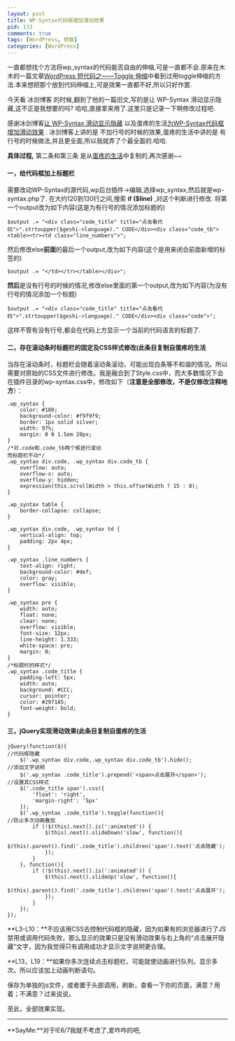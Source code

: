 ```yaml
--- 
layout: post
title: WP-Syntax代码框增加滑动效果
pid: 133
comments: true
tags: [WordPress, 转载]
categories: [WordPress]
---
```

一直都想找个方法将wp_syntax的代码能否自由的伸缩,可是一直都不会.原来在木木的一篇文章[WordPress 短代码之——Toggle 伸缩](http://immmmm.com/wordpress-shortcodes-toggle.html)中看到过用toggle伸缩的方法.本来想把那个放到代码伸缩上,可是效果一直都不好,所以只好作罢.

今天看 冰剑博客 的时候,翻到了他的一篇旧文,写的是让 WP-Syntax 滑动显示隐藏,这不正是我想要的吗?
哈哈,直接拿来用了.这里只是记录一下啊修改过程吧.

感谢冰剑博客[让 WP-Syntax 滑动显示隐藏](http://www.binjoo.net/2010/07/syntax-slide-show-hide/) 以及蛋疼的生活[为WP-Syntax代码框增加滑动效果](http://www.dt-life.info/sliding-effect-for-code-box-of-the-wp-syntax.html) .
冰剑博客上讲的是 不加行号的时候的效果,蛋疼的生活中讲的是 有行号的时候做法,并且更全面,所以我就弄了个最全面的.哈哈.

**具体过程,** 第二条和第三条 是从[蛋疼的生活](http://www.dt-life.info/)中复制的,再次感谢~~
#### 一，给代码框加上标题栏
需要改动WP-Syntax的源代码,wp后台插件->编辑,选择wp_syntax,然后就是wp-syntax.php了.
在大约120到130行之间,搜索 **if ($line)** ,对这个判断进行修改.
将第一个output改为如下内容(这是为有行号的情况添加标题的)

    $output .= "<div class="code_title" title="点击看代码">".strtoupper($geshi->language)." CODE</div><div class="code_tb"><table><tr><td class="line_numbers">";
然后修改else**前面**的最后一个output,改为如下内容(这个是用来闭合前面新增的标签的)

    $output .= "</td></tr></table></div>";
**然后**是没有行号的时候的情况,修改else里面的第一个output,改为如下内容(为没有行号的情况添加一个标题)

    $output .= "<div class="code_title" title="点击看代码">".strtoupper($geshi->language)." CODE</div><div class="code">";
这样不管有没有行号,都会在代码上方显示一个当前的代码语言的标题了.

#### 二，存在滚动条时标题栏的固定及CSS样式修改(此条目复制自蛋疼的生活
当存在滚动条时，标题栏会随着滚动条滚动，可能出现白条等不和谐的情况。所以需要对原始的CSS文件进行修改。我是融合到了Style.css中，而大多数情况下会在插件目录的wp-syntax.css中，修改如下（**注意是全部修改，不是仅修改注释地方**）：

    .wp_syntax {
        color: #100;
        background-color: #f9f9f9;
        border: 1px solid silver;
        width: 97%;
        margin: 0 0 1.5em 20px;
    }
    /*对.code和.code_tb两个框进行滚动
    而标题栏不动*/
    .wp_syntax div.code, .wp_syntax div.code_tb {
        overflow: auto;
        overflow-x: auto;
        overflow-y: hidden;
        expression(this.scrollWidth > this.offsetWidth ? 15 : 0);
    }
     
    .wp_syntax table {
        border-collapse: collapse;
    }
     
    .wp_syntax div.code, .wp_syntax td {
        vertical-align: top;
        padding: 2px 4px;
    }
     
    .wp_syntax .line_numbers {
        text-align: right;
        background-color: #def;
        color: gray;
        overflow: visible;
    }
     
    .wp_syntax pre {
        width: auto;
        float: none;
        clear: none;
        overflow: visible;
        font-size: 12px;
        line-height: 1.333;
        white-space: pre;
        margin: 0;
    }
    /*标题栏的样式*/
    .wp_syntax .code_title {
        padding-left: 5px;
        width: auto;
        background: #CCC;
        cursor: pointer;
        color: #2971A5;
        font-weight: bold;
    }

#### 三，jQuery实现滑动效果(此条目复制自蛋疼的生活

    jQuery(function($){
    //代码框隐藏
        $('.wp_syntax div.code,.wp_syntax div.code_tb').hide();
    //添加文字说明
        $('.wp_syntax .code_title').prepend('<span>点击展开</span>');
    //设置其CSS样式
        $('.code_title span').css({
            'float': 'right',
            'margin-right': '5px'
        });
        $('.wp_syntax .code_title').toggle(function(){
    //防止多次动画叠加
            if (!$(this).next().is(':animated')) {
                $(this).next().slideDown('slow', function(){
                    $(this).parent().find('.code_title').children('span').text('点击隐藏');
                });
            }
        }, function(){
            if (!$(this).next().is(':animated')) {
                $(this).next().slideUp('slow', function(){
                    $(this).parent().find('.code_title').children('span').text('点击展开');
                });
            }
        });
    });

**L3-L10：**不应该用CSS去控制代码框的隐藏，因为如果有的浏览器进行了JS禁用或调用代码失败，那么显示的效果只是没有滑动效果与右上角的“点击展开隐藏”文字，因为我觉得只有调用成功才显示文字说明更合理。

**L13，L19：**如果你多次连续点击标题栏，可能就使动画进行队列，显示多次。所以应该加上动画判断语句。

保存为单独的js文件，或者置于头部调用，刷新，查看一下你的页面，满意？用着；不满意？过来说说。

至此，全部效果实现。

****

**SayMe:**对于IE6/7我就不考虑了,爱咋咋的吧,
